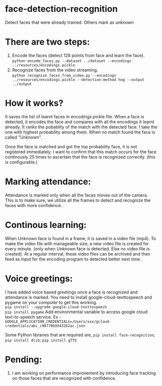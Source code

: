 # face-detection-recognition
Detect faces that were already trained. Others mark as unknown

# There are two steps:
1. Encode the faces (detect 128 points from face and learn the face). <br>
   `python encode_faces.py --dataset ../dataset --encodings ../resources/encodings.pickle`
2. Recognize faces from the video streaming. <br>
   `python recognize_faces_from_video.py --encodings ../resources/encodings.pickle --detection-method hog --output ../output`

# How it works?
It saves the list of learnt faces in encodings.pickle file. When a face is detected, it encodes the face and compares with all the encodings it learnt already. It ranks the pobablity of the match with the detected face. I take the one with highest probability among them. When no match found the face is called "Unknown".

Once the face is matched and got the top probability face, it is not registered immediately. I want to confirm that this match occurs for the face continously 25 times to ascertain that the face is recognized correctly. (this is configurable.)

# Marking attendance:
Attendance is marked only when all the faces moves out of the camera. This is to make sure, we utilize all the frames to detect and recognize the faces with more confidence.
 
# Continous learning:
When Unknown face is found in a frame, it is saved in a video file (mp4). To make the video file with manageable size, a new video file is created for every minute. (only when Unknown face is detected. Else no video file is created). At a regular interval, these video files can be archived and then feed as input for the encoding program to detected better next time.

# Voice greetings:
I have added voice based greetings once a face is recognized and attendance is marked. You need to install google-cloud-texttospeech and pygame on your computer to get this working. <br>
`pip install --upgrade google-cloud-texttospeech` <br>
 `pip install pygame`
Add environmental variable to access google cloud text-to-speech service.
Ex - `GOOGLE_APPLICATION_CREDENTIALS=/Users/xxx/gcloud-credentials/abc_c98770b93432b2ac.json`

Some Python libraries that are required are,
`pip install face-recognition`; 
`pip install dlib`; 
`pip install gTTS`

# Pending:
1. I am working on performance improvement by introducing face tracking on those faces that are recognized with confidence.


